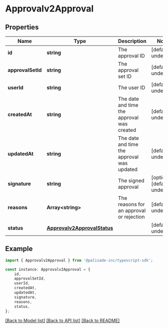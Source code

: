 # Approvalv2Approval


## Properties

Name | Type | Description | Notes
------------ | ------------- | ------------- | -------------
**id** | **string** | The approval ID | [default to undefined]
**approvalSetId** | **string** | The approval set ID | [default to undefined]
**userId** | **string** | The user ID | [default to undefined]
**createdAt** | **string** | The date and time the approval was created | [default to undefined]
**updatedAt** | **string** | The date and time the approval was updated | [default to undefined]
**signature** | **string** | The signed approval | [optional] [default to undefined]
**reasons** | **Array&lt;string&gt;** | The reasons for an approval or rejection | [default to undefined]
**status** | [**Approvalv2ApprovalStatus**](Approvalv2ApprovalStatus.md) |  | [default to undefined]

## Example

```typescript
import { Approvalv2Approval } from '@palisade-inc/typescript-sdk';

const instance: Approvalv2Approval = {
    id,
    approvalSetId,
    userId,
    createdAt,
    updatedAt,
    signature,
    reasons,
    status,
};
```

[[Back to Model list]](../README.md#documentation-for-models) [[Back to API list]](../README.md#documentation-for-api-endpoints) [[Back to README]](../README.md)
